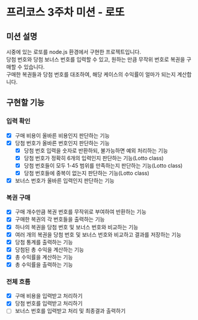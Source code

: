 # 프리코스 3주차 미션 - 로또

## 미션 설명  
시중에 있는 로또를 node.js 환경에서 구현한 프로젝트입니다.  
당첨 번호와 당첨 보너스 번호를 입력할 수 있고, 원하는 만큼 무작위 번호로 복권을 구매할 수 있습니다.  
구매한 복권들과 당첨 번호를 대조하여, 해당 케이스의 수익률이 얼마가 되는지 계산합니다.  
  
## 구현할 기능  
### 입력 확인  
- [x] 구매 비용이 올바른 비용인지 판단하는 기능  
- [x] 당첨 번호가 올바른 번호인지 판단하는 기능  
    - [x] 당첨 번호 입력을 숫자로 반환하되, 불가능하면 예외 처리하는 기능  
    - [x] 당첨 번호가 정확히 6개의 입력인지 판단하는 기능(Lotto class)  
    - [x] 당첨 번호들이 모두 1-45 범위를 만족하는지 판단하는 기능(Lotto class)  
    - [x] 당첨 번호들에 중복이 없는지 판단하는 기능(Lotto class)  
- [x] 보너스 번호가 올바른 입력인지 판단하는 기능  
  
### 복권 구매  
- [x] 구매 개수만큼 복권 번호를 무작위로 부여하여 반환하는 기능  
- [x] 구매한 복권의 각 번호들을 출력하는 기능  
- [x] 하나의 복권을 당첨 번호 및 보너스 번호와 비교하는 기능  
- [x] 여러 개의 복권을 당첨 번호 및 보너스 번호와 비교하고 결과를 저장하는 기능  
- [x] 당첨 통계를 출력하는 기능  
- [x] 당첨된 총 수익을 계산하는 기능  
- [x] 총 수익률을 계산하는 기능  
- [x] 총 수익률을 출력하는 기능  
  
### 전체 흐름  
- [x] 구매 비용을 입력받고 처리하기  
- [x] 당첨 번호를 입력받고 처리하기  
- [ ] 보너스 번호를 입력받고 처리 및 최종결과 출력하기  